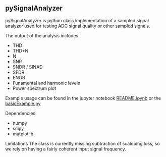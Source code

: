 ## pySignalAnalyzer
pySignalAnalyzer is python class implementation of a sampled signal analyzer used for testing ADC signal quality or other sampled signals.

The output of the analysis includes: 
- THD
- THD+N
- N
- SNR
- SNDR / SINAD
- SFDR
- ENOB
- Funamental and harmonic levels
- Power spectrum plot

Example usage can be found in the jupyter notebook [README.ipynb](./README.ipynb) or the [basicExample.py](./basicExample.py)

Dependencies:
- numpy
- scipy
- matplotlib

Limitations
The class is currently missing subtraction of scaloping loss, so we rely on having a fairly coherent input signal frequency. 

